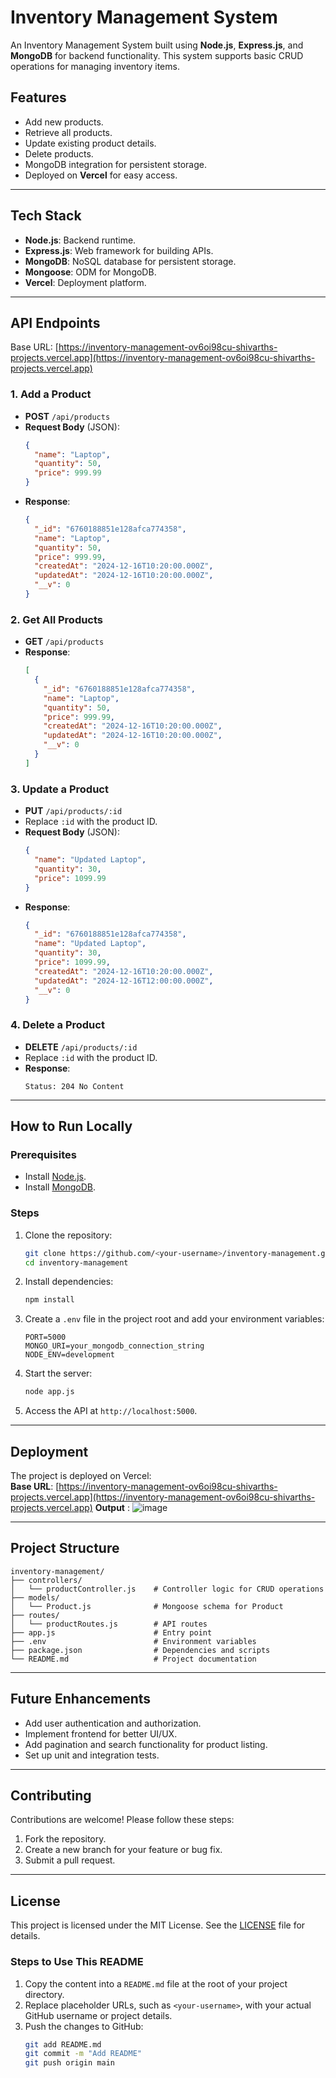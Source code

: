 # Inventory Management System

An Inventory Management System built using **Node.js**, **Express.js**, and **MongoDB** for backend functionality. This system supports basic CRUD operations for managing inventory items.

## Features

- Add new products.
- Retrieve all products.
- Update existing product details.
- Delete products.
- MongoDB integration for persistent storage.
- Deployed on **Vercel** for easy access.

---

## Tech Stack

- **Node.js**: Backend runtime.
- **Express.js**: Web framework for building APIs.
- **MongoDB**: NoSQL database for persistent storage.
- **Mongoose**: ODM for MongoDB.
- **Vercel**: Deployment platform.

---

## API Endpoints

Base URL: [https://inventory-management-ov6oi98cu-shivarths-projects.vercel.app](https://inventory-management-ov6oi98cu-shivarths-projects.vercel.app)

### **1. Add a Product**
- **POST** `/api/products`
- **Request Body** (JSON):
  ```json
  {
    "name": "Laptop",
    "quantity": 50,
    "price": 999.99
  }
  ```
- **Response**:
  ```json
  {
    "_id": "6760188851e128afca774358",
    "name": "Laptop",
    "quantity": 50,
    "price": 999.99,
    "createdAt": "2024-12-16T10:20:00.000Z",
    "updatedAt": "2024-12-16T10:20:00.000Z",
    "__v": 0
  }
  ```

### **2. Get All Products**
- **GET** `/api/products`
- **Response**:
  ```json
  [
    {
      "_id": "6760188851e128afca774358",
      "name": "Laptop",
      "quantity": 50,
      "price": 999.99,
      "createdAt": "2024-12-16T10:20:00.000Z",
      "updatedAt": "2024-12-16T10:20:00.000Z",
      "__v": 0
    }
  ]
  ```

### **3. Update a Product**
- **PUT** `/api/products/:id`
- Replace `:id` with the product ID.
- **Request Body** (JSON):
  ```json
  {
    "name": "Updated Laptop",
    "quantity": 30,
    "price": 1099.99
  }
  ```
- **Response**:
  ```json
  {
    "_id": "6760188851e128afca774358",
    "name": "Updated Laptop",
    "quantity": 30,
    "price": 1099.99,
    "createdAt": "2024-12-16T10:20:00.000Z",
    "updatedAt": "2024-12-16T12:00:00.000Z",
    "__v": 0
  }
  ```

### **4. Delete a Product**
- **DELETE** `/api/products/:id`
- Replace `:id` with the product ID.
- **Response**:
  ```
  Status: 204 No Content
  ```

---

## How to Run Locally

### Prerequisites
- Install [Node.js](https://nodejs.org/).
- Install [MongoDB](https://www.mongodb.com/atlas/database).

### Steps
1. Clone the repository:
   ```bash
   git clone https://github.com/<your-username>/inventory-management.git
   cd inventory-management
   ```

2. Install dependencies:
   ```bash
   npm install
   ```

3. Create a `.env` file in the project root and add your environment variables:
   ```
   PORT=5000
   MONGO_URI=your_mongodb_connection_string
   NODE_ENV=development
   ```

4. Start the server:
   ```bash
   node app.js
   ```

5. Access the API at `http://localhost:5000`.

---

## Deployment

The project is deployed on Vercel:  
**Base URL**: [https://inventory-management-ov6oi98cu-shivarths-projects.vercel.app](https://inventory-management-ov6oi98cu-shivarths-projects.vercel.app)
**Output** : ![image](https://github.com/user-attachments/assets/cd5a829c-9137-4925-8927-3bcfe75ced6c)

---

## Project Structure

```
inventory-management/
├── controllers/
│   └── productController.js    # Controller logic for CRUD operations
├── models/
│   └── Product.js              # Mongoose schema for Product
├── routes/
│   └── productRoutes.js        # API routes
├── app.js                      # Entry point
├── .env                        # Environment variables
├── package.json                # Dependencies and scripts
└── README.md                   # Project documentation
```

---

## Future Enhancements

- Add user authentication and authorization.
- Implement frontend for better UI/UX.
- Add pagination and search functionality for product listing.
- Set up unit and integration tests.

---

## Contributing

Contributions are welcome! Please follow these steps:
1. Fork the repository.
2. Create a new branch for your feature or bug fix.
3. Submit a pull request.

---

## License

This project is licensed under the MIT License. See the [LICENSE](LICENSE) file for details.

### **Steps to Use This README**
1. Copy the content into a `README.md` file at the root of your project directory.
2. Replace placeholder URLs, such as `<your-username>`, with your actual GitHub username or project details.
3. Push the changes to GitHub:
   ```bash
   git add README.md
   git commit -m "Add README"
   git push origin main
